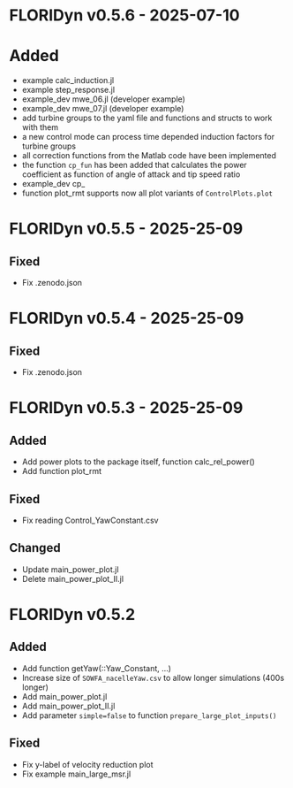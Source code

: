 # FLORIDyn v0.5.6 - 2025-07-10
# Added
- example calc_induction.jl
- example step_response.jl
- example_dev mwe_06.jl (developer example)
- example_dev mwe_07.jl (developer example)
- add turbine groups to the yaml file and functions and structs to work with them
- a new control mode can process time depended induction factors for turbine groups
- all correction functions from the Matlab code have been implemented
- the function `cp_fun` has been added that calculates the power coefficient as function of angle of attack and tip speed ratio
- example_dev cp_
- function plot_rmt supports now all plot variants of `ControlPlots.plot`

# FLORIDyn v0.5.5 - 2025-25-09
## Fixed
- Fix .zenodo.json

# FLORIDyn v0.5.4 - 2025-25-09
## Fixed
- Fix .zenodo.json

# FLORIDyn v0.5.3 - 2025-25-09
## Added
- Add power plots to the package itself, function calc_rel_power()
- Add function plot_rmt
## Fixed
- Fix reading Control_YawConstant.csv
## Changed
- Update main_power_plot.jl
- Delete main_power_plot_II.jl

# FLORIDyn v0.5.2
## Added
- Add function getYaw(::Yaw_Constant, ...)
- Increase size of `SOWFA_nacelleYaw.csv` to allow longer simulations (400s longer)
- Add main_power_plot.jl
- Add main_power_plot_II.jl
- Add parameter `simple=false` to function `prepare_large_plot_inputs()`

## Fixed
- Fix y-label of velocity reduction plot
- Fix example main_large_msr.jl

